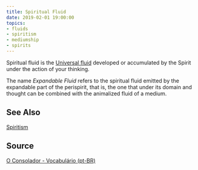 ```yaml
---
title: Spiritual Fluid
date: 2019-02-01 19:00:00
topics:
- fluids
- spiritism
- mediumship
- spirits
---
```


Spiritual fluid is the [Universal fluid](../universal-fluid) developed or
accumulated by the Spirit under the action of your thinking. 

The name _Expandable Fluid_ refers to the spiritual fluid emitted by the
expandable part of the perispirit, that is, the one that under its domain and
thought can be combined with the animalized fluid of a medium.

## See Also
[Spiritism](/spiritism)  

## Source
[O Consolador - Vocabulário (pt-BR)](http://www.oconsolador.com.br/linkfixo/vocabulario/principal.html)


